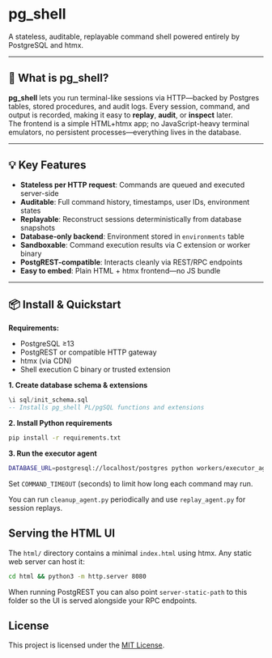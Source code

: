 # pg_shell

A stateless, auditable, replayable command shell powered entirely by PostgreSQL and htmx.

---

## 🚀 What is **pg_shell**?

**pg_shell** lets you run terminal-like sessions via HTTP—backed by Postgres tables, stored procedures, and audit logs. Every session, command, and output is recorded, making it easy to **replay**, **audit**, or **inspect** later.  
The frontend is a simple HTML+htmx app; no JavaScript-heavy terminal emulators, no persistent processes—everything lives in the database.

---

## 💡 Key Features

- **Stateless per HTTP request**: Commands are queued and executed server-side
- **Auditable**: Full command history, timestamps, user IDs, environment states
- **Replayable**: Reconstruct sessions deterministically from database snapshots
- **Database-only backend**: Environment stored in `environments` table
- **Sandboxable**: Command execution results via C extension or worker binary
- **PostgREST-compatible**: Interacts cleanly via REST/RPC endpoints
- **Easy to embed**: Plain HTML + htmx frontend—no JS bundle

---

## 📦 Install & Quickstart

**Requirements:**
- PostgreSQL ≥13
- PostgREST or compatible HTTP gateway
- htmx (via CDN)
- Shell execution C binary or trusted extension

**1. Create database schema & extensions**
```sql
\i sql/init_schema.sql
-- Installs pg_shell PL/pgSQL functions and extensions
```

**2. Install Python requirements**
```bash
pip install -r requirements.txt
```

**3. Run the executor agent**
```bash
DATABASE_URL=postgresql://localhost/postgres python workers/executor_agent.py
```
Set `COMMAND_TIMEOUT` (seconds) to limit how long each command may run.

You can run `cleanup_agent.py` periodically and use `replay_agent.py` for
session replays.

## Serving the HTML UI

The `html/` directory contains a minimal `index.html` using htmx. Any
static web server can host it:

```bash
cd html && python3 -m http.server 8080
```

When running PostgREST you can also point `server-static-path` to this
folder so the UI is served alongside your RPC endpoints.

## License

This project is licensed under the [MIT License](LICENSE).


